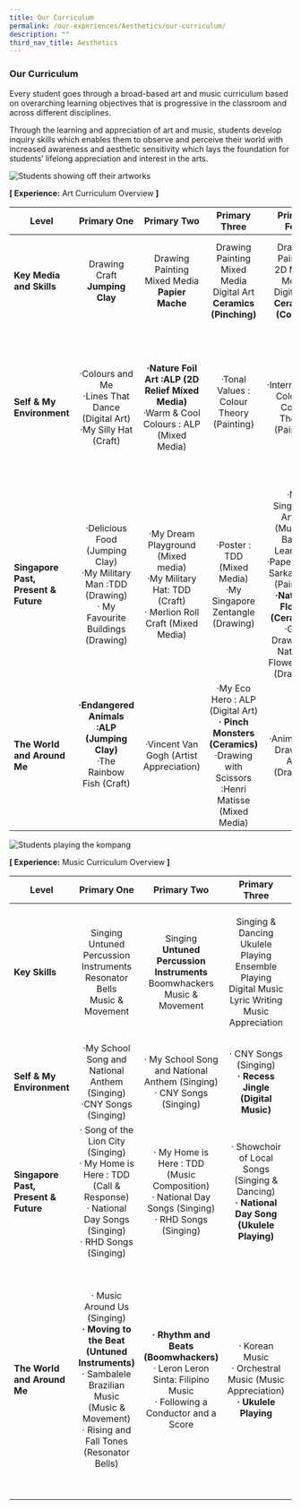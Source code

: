 ```yaml
---
title: Our Curriculum
permalink: /our-experiences/Aesthetics/our-curriculum/
description: ""
third_nav_title: Aesthetics
---
```

### **Our Curriculum**

Every student goes through a broad-based art and music curriculum based on overarching learning objectives that is progressive in the classroom and across different disciplines.

Through the learning and appreciation of art and music, students develop inquiry skills which enables them to observe and perceive their world with increased awareness and aesthetic sensitivity which lays the foundation for students’ lifelong appreciation and interest in the arts.

![Students showing off their artworks](/images/Our%20Experiences/Aesthetics/IMG_0747.png)
		 
**\[ Experience:** Art Curriculum Overview **\]**

| **Level** | Primary One | Primary Two | Primary Three | Primary Four |  Primary Five | Primary Six |
|---|:---:|:---:|:---:|:---:|:---:|:---:|
| **Key Media and Skills** | Drawing<br>Craft<br>**Jumping Clay** | Drawing<br>Painting<br>Mixed Media<br>**Papier Mache** | Drawing Painting<br>Mixed Media<br>Digital Art<br>**Ceramics (Pinching)** | Drawing<br>Painting<br>2D Mixed Media<br>Digital Art<br>**Ceramics (Coiling)** | Drawing<br>Painting<br>3D Mixed Media<br>Digital Art<br>**Ceramics (Coiling and Slabing)** | Drawing<br>Painting<br>3D Mixed Media<br>Art Installation<br>**Ceramics (Mural Project)** |
| **Self  & My Environment** | ·Colours and Me<br>·Lines That Dance (Digital Art)<br>·My Silly Hat (Craft) | **·Nature Foil Art :ALP (2D Relief Mixed Media)**<br>·Warm & Cool Colours : ALP (Mixed Media) | ·Tonal Values : Colour Theory (Painting)<br> <br>  | ·Intermediate Colours : Colour Theory (Painting) | ·Water Conservation : ALP (Stop Motion Animation<br>·My School (Drawing)<br>**·Vase (Ceramics)**<br>·Pupils’ Handbook Cover Design (Drawing) | ·Colour Harmony : Colour Theory (Painting)<br>·Graduation Montage (Photography)<br>**·Mural Project (Ceramics)**<br>·Friendship Totem Pole (Art Installation) |
| **Singapore Past, Present & Future** | ·Delicious Food (Jumping Clay)<br>·My Military Man :TDD (Drawing)<br>·     My Favourite Buildings (Drawing) | ·My Dream Playground (Mixed media)<br>·My Military Hat: TDD (Craft)<br>·      Merlion Roll Craft (Mixed Media) | ·Poster : TDD (Mixed Media)<br>·My Singapore Zentangle (Drawing) | ·My Singapore Artists (Musuem Based Learning)<br>·Paper Batik : Sarkasi Said (Painting)<br>**·National Flower (Ceramics)**<br>·Grid Drawing of National Flower : ALP (Drawing) | ·      TDD Logo Design (Drawing)<br>·Future Singapore : Georges Seurat (Drawing) | ·Pixelated Logo Design: TDD (Digital Art)<br>·Vanda Miss Joaquim (Drawing) |
| **The World and Around Me** | **·Endangered Animals :ALP (Jumping Clay)**<br>·The Rainbow Fish (Craft)<br> <br> <br>  | ·Vincent Van Gogh (Artist Appreciation) | ·My Eco Hero : ALP (Digital Art)<br>**· Pinch Monsters (Ceramics)**<br>·Drawing with Scissors :Henri Matisse (Mixed Media) | ·Animal Grid Drawing : ALP (Drawing) | ·Onomatopoeia Art : Andy Lichtenstein (Craft) | ·Stained Glass Art : Andy Warhall (Mixed Media) |

![Students playing the kompang](/images/Our%20Experiences/Aesthetics/aes4.png)

**\[ Experience:** Music Curriculum Overview **\]**

| **Level** | Primary One | Primary Two | Primary Three | Primary Four |  <br>Primary Five | Primary Six |
|---|:---:|:---:|:---:|:---:|:---:|:---:|
| **Key  Skills** | Singing<br>Untuned Percussion Instruments<br>Resonator Bells<br>Music & Movement | Singing<br>**Untuned Percussion Instruments**<br>Boomwhackers<br>Music & Movement | Singing & Dancing<br>Ukulele Playing<br>Ensemble Playing<br>Digital Music<br>Lyric Writing<br>Music Appreciation | **Ukulele Playing<br>Guitar Playing<br>Ensemble Playing<br>Digital Music<br>Lyric Writing**<br>Music Composition | Body Percussion<br>STOMP Percussion<br>Music Composition<br>**Ensemble Playing**<br>Music Genre Appreciation<br>  | STOMP Percussion<br>Music Composition<br>**Ensemble Playing**<br>Music Genre & Artiste Appreciation |
| **Self  & My Environment** | ·My School Song and National Anthem (Singing)<br>·CNY Songs (Singing)<br>  | · My School Song and National Anthem (Singing)<br>· CNY Songs (Singing)<br>  | ·   CNY Songs (Singing)<br>**· Recess Jingle (Digital Music)** | **· Eco Music (Digital Music & Lyric Writing)** | · Interpretation and Repetition of Music (Music Appreciation)<br>· Harmony & Accompaniment | **· STOMP Percussion (Ensemble Playing)** |
| **Singapore Past, Present & Future** | · Song of the Lion City (Singing)<br>· My Home is Here : TDD (Call & Response)<br>· National Day Songs (Singing)<br>· RHD Songs (Singing) | · My Home is Here : TDD (Music Composition)<br>· National Day Songs (Singing)<br>· RHD Songs (Singing) | · Showchoir of Local Songs (Singing & Dancing)<br>**· National Day Song (Ukulele Playing)** | **· Local Songs (Ukulele Playing Revision)** | · Song Structure: Call & Response<br>· Singapore Food Names (Body Percussion) | · Music in Singapore : Kompang<br>· Local Orchestral Music (Malay, Chinese & Indian) |
| **The World and Around Me** | · Music Around Us (Singing)<br>**· Moving to the Beat (Untuned Instruments)**<br>· Sambalele Brazilian Music (Music & Movement)<br>· Rising and Fall Tones (Resonator Bells) | **· Rhythm and Beats (Boomwhackers)**<br>· Leron Leron Sinta: Filipino Music<br>· Following a Conductor and a Score | · Korean Music<br>· Orchestral Music (Music Appreciation)<br>**· Ukulele Playing** | · Japanese Music (Rhythm and Beat)<br>· African Music (Rhythm and Beat)<br>**· Pop Music (Guitar Playing)** | **· Harry Potter (Ensemble Playing)**<br>· Music in Movies, Films and Advertisements<br> | **· Latin Music (Ensemble Playing)**<br>· Music Appreciation: Musicals, Jazz & Operas<br>· Gamelan Music (Ensemble Playing)<br>· Music of Japan<br>· Music of Korea<br>· Music of China<br>· Western Orchestral Music |